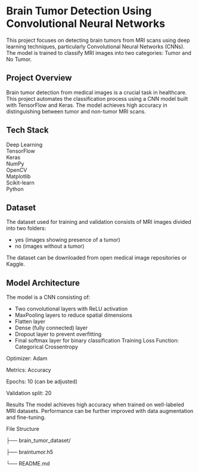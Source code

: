 
# Brain Tumor Detection Using Convolutional Neural Networks

This project focuses on detecting brain tumors from MRI scans using deep learning techniques, particularly Convolutional Neural Networks (CNNs). The model is trained to classify MRI images into two categories: Tumor and No Tumor.

## Project Overview

Brain tumor detection from medical images is a crucial task in healthcare. This project automates the classification process using a CNN model built with TensorFlow and Keras. The model achieves high accuracy in distinguishing between tumor and non-tumor MRI scans.

## Tech Stack

Deep Learning  
TensorFlow  
Keras  
NumPy  
OpenCV  
Matplotlib  
Scikit-learn  
Python

## Dataset

The dataset used for training and validation consists of MRI images divided into two folders:

- yes (images showing presence of a tumor)  
- no (images without a tumor)

The dataset can be downloaded from open medical image repositories or Kaggle.

## Model Architecture

The model is a CNN consisting of:

- Two convolutional layers with ReLU activation  
- MaxPooling layers to reduce spatial dimensions  
- Flatten layer  
- Dense (fully connected) layer  
- Dropout layer to prevent overfitting  
- Final softmax layer for binary classification
Training
Loss Function: Categorical Crossentropy

Optimizer: Adam

Metrics: Accuracy

Epochs: 10 (can be adjusted)

Validation split: 20 
  
Results
The model achieves high accuracy when trained on well-labeled MRI datasets. Performance can be further improved with data augmentation and fine-tuning.



File Structure


├── brain_tumor_dataset/

├── braintumor.h5

└── README.md
